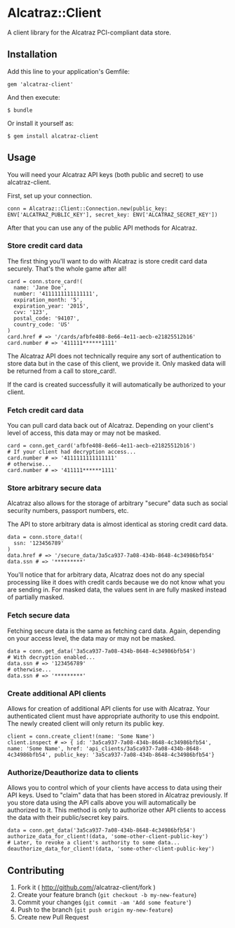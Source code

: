# Alcatraz::Client

A client library for the Alcatraz PCI-compliant data store.

## Installation

Add this line to your application's Gemfile:

    gem 'alcatraz-client'

And then execute:

    $ bundle

Or install it yourself as:

    $ gem install alcatraz-client

## Usage

You will need your Alcatraz API keys (both public and secret) to use alcatraz-client.

First, set up your connection.

    conn = Alcatraz::Client::Connection.new(public_key: ENV['ALCATRAZ_PUBLIC_KEY'], secret_key: ENV['ALCATRAZ_SECRET_KEY'])

After that you can use any of the public API methods for Alcatraz.

### Store credit card data

The first thing you'll want to do with Alcatraz is store credit card data securely. That's the whole game after all!

    card = conn.store_card!(
      name: 'Jane Doe',
      number: '4111111111111111',
      expiration_month: '5',
      expiration_year: '2015',
      cvv: '123',
      postal_code: '94107',
      country_code: 'US'
    )
    card.href # => '/cards/afbfe408-8e66-4e11-aecb-e21825512b16'
    card.number # => '411111******1111'

The Alcatraz API does not technically require any sort of authentication to store data but in the case of this client,
we provide it. Only masked data will be returned from a call to store_card!.

If the card is created successfully it will automatically be authorized to your client.

### Fetch credit card data

You can pull card data back out of Alcatraz.  Depending on your client's level of access, this data may or may not be masked.

    card = conn.get_card('afbfe408-8e66-4e11-aecb-e21825512b16')
    # If your client had decryption access...
    card.number # => '4111111111111111'
    # otherwise...
    card.number # => '411111******1111'

### Store arbitrary secure data

Alcatraz also allows for the storage of arbitrary "secure" data such as social security numbers, passport numbers, etc.

The API to store arbitrary data is almost identical as storing credit card data.

    data = conn.store_data!(
      ssn: '123456789'
    )
    data.href # => '/secure_data/3a5ca937-7a08-434b-8648-4c34986bfb54'
    data.ssn # => '*********'

You'll notice that for arbitrary data, Alcatraz does not do any special processing like it does with credit cards because
we do not know what you are sending in.  For masked data, the values sent in are fully masked instead of partially masked.

### Fetch secure data

Fetching secure data is the same as fetching card data.  Again, depending on your access level, the data may or may not be masked.

    data = conn.get_data('3a5ca937-7a08-434b-8648-4c34986bfb54')
    # With decryption enabled...
    data.ssn # => '123456789'
    # otherwise...
    data.ssn # => '*********'

### Create additional API clients

Allows for creation of additional API clients for use with Alcatraz.  Your authenticated client must have appropriate authority
to use this endpoint.  The newly created client will only return its public key.

    client = conn.create_client!(name: 'Some Name')
    client.inspect # => { id: '3a5ca937-7a08-434b-8648-4c34986bfb54', name: 'Some Name', href: 'api_clients/3a5ca937-7a08-434b-8648-4c34986bfb54', public_key: '3a5ca937-7a08-434b-8648-4c34986bfb54'}

### Authorize/Deauthorize data to clients

Allows you to control which of your clients have access to data using their API keys.  Used to "claim" data that has been stored in Alcatraz previously.
If you store data using the API calls above you will automatically be authorized to it.  This method is only to authorize other API clients to access the
data with their public/secret key pairs.

    data = conn.get_data('3a5ca937-7a08-434b-8648-4c34986bfb54')
    authorize_data_for_client!(data, 'some-other-client-public-key')
    # Later, to revoke a client's authority to some data...
    deauthorize_data_for_client!(data, 'some-other-client-public-key')

## Contributing

1. Fork it ( http://github.com/<my-github-username>/alcatraz-client/fork )
2. Create your feature branch (`git checkout -b my-new-feature`)
3. Commit your changes (`git commit -am 'Add some feature'`)
4. Push to the branch (`git push origin my-new-feature`)
5. Create new Pull Request
